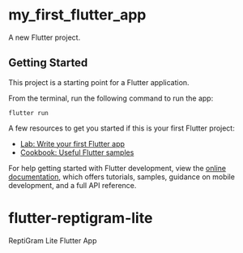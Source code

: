 # my_first_flutter_app

A new Flutter project.

## Getting Started

This project is a starting point for a Flutter application.

From the terminal, run the following command to run the app:

```
flutter run
```

A few resources to get you started if this is your first Flutter project:

- [Lab: Write your first Flutter app](https://docs.flutter.dev/get-started/codelab)
- [Cookbook: Useful Flutter samples](https://docs.flutter.dev/cookbook)

For help getting started with Flutter development, view the
[online documentation](https://docs.flutter.dev/), which offers tutorials,
samples, guidance on mobile development, and a full API reference.
# flutter-reptigram-lite
ReptiGram Lite Flutter App
